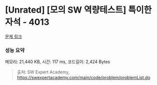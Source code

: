 # [Unrated] [모의 SW 역량테스트] 특이한 자석 - 4013 

[문제 링크](https://swexpertacademy.com/main/code/problem/problemDetail.do?contestProbId=AWIeV9sKkcoDFAVH) 

### 성능 요약

메모리: 21,440 KB, 시간: 117 ms, 코드길이: 2,424 Bytes



> 출처: SW Expert Academy, https://swexpertacademy.com/main/code/problem/problemList.do